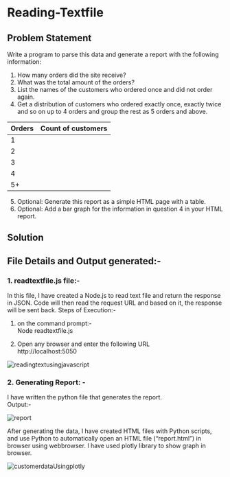 # Reading-Textfile
## Problem Statement
Write a program to parse this data and generate a report with the following information:

1. How many orders did the site receive? </br>
2. What was the total amount of the orders? </br>
3. List the names of the customers who ordered once and did not order again. </br>
4. Get a distribution of customers who ordered exactly once, exactly twice and so on up to 4 orders and group the rest as 5 orders and above. </br>

Orders | Count of customers
-------|-------------------
1      |
2      |
3      |
4      |
5+     |

5. Optional: Generate this report as a simple HTML page with a table. </br>
6. Optional: Add a bar graph for the information in question 4 in your HTML report. </br>

## Solution 
## File Details and Output generated:-
### 1. readtextfile.js file:-
In this file, I have created a Node.js to read text file and return the response in JSON. Code will then read the request URL and based on it, the response will be sent back. 
Steps of Execution:-
1. on the command prompt:- 
    <br> Node readtextfile.js </br>
    
2. Open any browser and enter the following URL
                     <br> http://localhost:5050 </br> 

 ![readingtextusingjavascript](https://user-images.githubusercontent.com/42746311/51076892-b48c3780-16c4-11e9-8e23-c2ac9f029aea.png)

###  2.	Generating Report: - 
I have written the python file that generates the report.
<br> Output:-</br>

![report](https://user-images.githubusercontent.com/42746311/51076849-6a0abb00-16c4-11e9-8729-efd21f1b71b9.png)

After generating the data, I have created HTML files with Python scripts, and use Python to automatically open an HTML file (“report.html”) in browser using webbrowser.
I have used plotly library to show graph in browser.



![customerdataUsingplotly](https://user-images.githubusercontent.com/42746311/51076830-2617b600-16c4-11e9-973c-5817c2ff5873.png)

